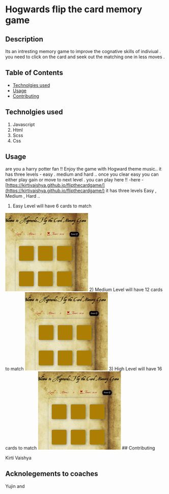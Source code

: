 # Hogwards flip the card memory game


## Description

Its an intresting memory game to improve the cognative skills of indiviual . you need to click on the card and seek out the matching one in less moves .

## Table of Contents

- [Technolgies used ](#Technolgiesused )
- [Usage](#usage)
- [Contributing](#Contributing)

## Technolgies used 

1) Javascript 
2) Html
3) Scss
4) Css

## Usage
are you a harry potter fan !! Enjoy the game with Hogward theme music..
it has three levels - easy . medium and hard ..
once you clear easy you can either play gain or move to next level .
you can play here !! 
-here -[https://kirtivaishya.github.io/flipthecardgame/](https://kirtivaishya.github.io/flipthecardgame/)
it has three levels  Easy , Medium , Hard ..

1) Easy Level will have 6 cards to match 
<img width="260" alt="Capture" src="./assets/images/game layout.PNG">
2) Medium Level will have 12 cards to match 
<img width="260" alt="Capture" src="./assets/images/game layout.PNG">
3) High Level will have 16 cards to match 
<img width="260" alt="Capture" src="./assets/images/game layout.PNG">
## Contributing

Kirti Vaishya 

## Acknolegements to coaches 

Yujin and 


